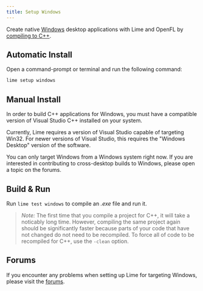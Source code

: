 ```yaml
---
title: Setup Windows
---
```


Create native [Windows](https://developer.microsoft.com/en-us/windows/) desktop applications with Lime and OpenFL by [compiling to C++](https://haxe.org/manual/target-cpp-getting-started.html).

## Automatic Install

Open a command-prompt or terminal and run the following command:

```sh
lime setup windows
```

## Manual Install

In order to build C++ applications for Windows, you must have a compatible version of Visual Studio C++ installed on your system.

Currently, Lime requires a version of Visual Studio capable of targeting Win32. For newer versions of Visual Studio, this requires the "Windows Desktop" version of the software.

You can only target Windows from a Windows system right now. If you are interested in contributing to cross-desktop builds to Windows, please open a topic on the forums.

## Build & Run

Run `lime test windows` to compile an _.exe_ file and run it.

> _Note:_ The first time that you compile a project for C++, it will take a noticably long time. However, compiling the same project again should be significantly faster because parts of your code that have not changed do not need to be recompiled. To force all of code to be recompiled for C++, use the `-clean` option.

## Forums

If you encounter any problems when setting up Lime for targeting Windows, please visit the [forums](http://community.openfl.org/c/help).
